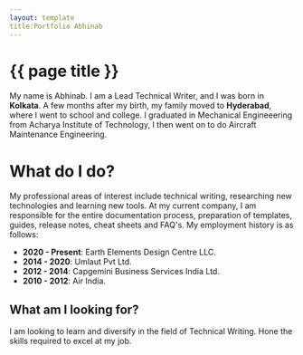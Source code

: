 ```yaml
---
layout: template
title:Portfolio Abhinab
---
```


# {{ page title }}
My name is Abhinab. I am a Lead Technical Writer, and I was born in **Kolkata**. A few months after my birth, my family moved to **Hyderabad**, where I went to school and college. I graduated in Mechanical Engineeering from Acharya Institute of Technology, I then went on to do Aircraft Maintenance Engineering.
# What do I do?
My professional areas of interest include technical writing, researching new technologies and learning new tools.
At my current company, I am responsible for the entire documentation process, preparation of templates, guides, release notes, cheat sheets and FAQ's.
My employment history is as follows:
* **2020 - Present**: Earth Elements Design Centre LLC.
* **2014 - 2020**: Umlaut Pvt Ltd.
* **2012 - 2014**: Capgemini Business Services India Ltd.
* **2010 - 2012**: Air India.
## What am I looking for?
I am looking to learn and diversify in the field of Technical Writing. Hone the skills required to excel at my job.